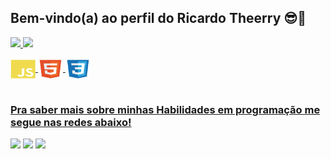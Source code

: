 ## Bem-vindo(a) ao perfil do Ricardo Theerry 😎🚀

 <div>
   <a href="https://github.com/RicardoTheerry">
   <img height="180em" src="https://github-readme-stats.vercel.app/api?username=RicardoTheerry&show_icons=true&theme=radical&include_all_commits=false&count_private=true"/>
   <img height="180em" src="https://github-readme-stats.vercel.app/api/top-langs/?username=RicardoTheerry&layout=compact&langs_count=6&theme=tokyonight"/>
</div>
    
<div style="display: inline_block"><br>
  <img align="center" alt="Js" height="30" width="40" src="https://raw.githubusercontent.com/devicons/devicon/master/icons/javascript/javascript-plain.svg">
  <img align="center" alt="HTML" height="30" width="40" src="https://raw.githubusercontent.com/devicons/devicon/master/icons/html5/html5-original.svg">
  <img align="center" alt="CSS" height="30" width="40" src="https://raw.githubusercontent.com/devicons/devicon/master/icons/css3/css3-original.svg">
</div>
 
<br>
 
### Pra saber mais sobre minhas Habilidades em programação me segue nas redes abaixo!
 
<div> 
 <a href="https://discord.com/channels/@me/1341210403497316403" target="_blank"><img src="https://img.shields.io/badge/Discord-7289DA?style=for-the-badge&logo=discord&logoColor=white" target="_blank"></a> 
  <a href = "mailto:RicardoTheerry@outlook.com"><img src="https://img.shields.io/badge/-Gmail-%23333?style=for-the-badge&logo=gmail&logoColor=white" target="_blank"></a>
  <a href="https://www.linkedin.com/in/" target="_blank"><img src="https://img.shields.io/badge/-LinkedIn-%230077B5?style=for-the-badge&logo=linkedin&logoColor=white" target="_blank"></a>
</div>
